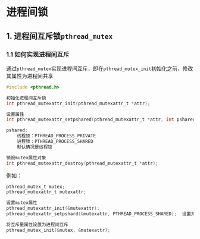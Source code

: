 # 进程间锁

## 1. 进程间互斥锁`pthread_mutex`

### 1.1 如何实现进程间互斥

通过`pthread_mutex`实现进程间互斥，即在`pthread_mutex_init`初始化之前，修改其属性为进程间共享

```c
#include <pthread.h>

初始化进程间互斥锁
int pthread_mutexattr_init(pthread_mutexattr_t *attr);

设置属性
int pthread_mutexattr_setpshared(pthread_mutexattr_t *attr, int pshared);

pshared:
    线程锁：PTHREAD_PROCESS_PRIVATE
    进程锁：PTHREAD_PROCESS_SHARED
    默认情况是线程锁

销毁mutex属性对象
int pthread_mutexattr_destroy(pthread_mutexattr_t *attr);
```

例如：

```c
pthread_mutex_t mutex;
pthread_mutexattr_t mutexattr;

设置mutex属性
pthread_mutexattr_init(&mutexattr);
pthread_mutexattr_setpshard(&mutexattr, PTHREAD_PROCESS_SHARED);  设置为进程互斥

将互斥量属性设置为进程间互斥
pthread_mutex_init(&mutex, &mutexattr);
```
